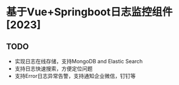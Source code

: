 # 基于Vue+Springboot日志监控组件[2023]
## TODO
- 实现日志在线存储，支持MongoDB and Elastic Search
- 支持日志快速搜索，方便定位问题
- 支持Error日志异常告警，支持通知企业微信，钉钉等

